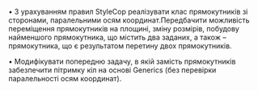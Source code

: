 • З урахуванням правил StyleCop реалізувати клас прямокутників зі сторонами, паралельними осям координат.Передбачити
можливість переміщення прямокутників на площині, зміну розмірів, побудову найменшого прямокутника, що містить два
заданих, а також – прямокутника, що є результатом перетину двох прямокутників.

• Модифікувати попередню задачу, в якій замість прямокутників забезпечити пітримку кіл на основі Generics (без перевірки
паралельності осям координат).
